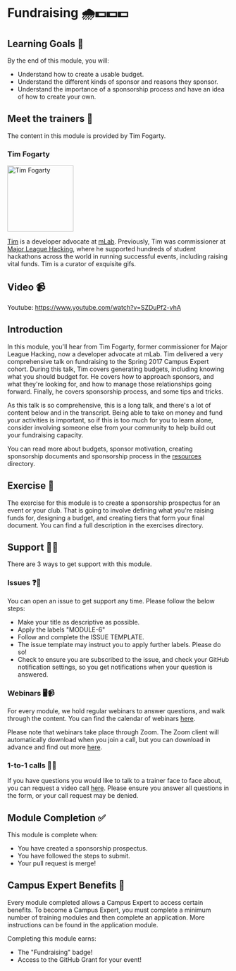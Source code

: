 # Fundraising 🌧💵💵💵

## Learning Goals 🥅
By the end of this module, you will:
- Understand how to create a usable budget.
- Understand the different kinds of sponsor and reasons they sponsor.
- Understand the importance of a sponsorship process and have an idea of how to create your own.

## Meet the trainers 🍎

The content in this module is provided by Tim Fogarty.

### Tim Fogarty
<img src="https://github.com/tfogo.png" href="https://github.com/tfogo" title="Tim Fogarty" width="150"></img>

[Tim](https://tfogo.com) is a developer advocate at [mLab](https://mlab.com). Previously, Tim was commissioner at [Major League Hacking](https://mlh.io), where he supported hundreds of student hackathons across the world in running successful events, including raising vital funds. Tim is a curator of exquisite gifs.


## Video 📹

Youtube: https://www.youtube.com/watch?v=SZDuPf2-vhA

## Introduction
In this module, you'll hear from Tim Fogarty, former commissioner for Major League Hacking, now a developer advocate at mLab. Tim delivered a very comprehensive talk on fundraising to the Spring 2017 Campus Expert cohort. During this talk, Tim covers generating budgets, including knowing what you should budget for. He covers how to approach sponsors, and what they're looking for, and how to manage those relationships going forward. Finally, he covers sponsorship process, and some tips and tricks.

As this talk is so comprehensive, this is a long talk, and there's a lot of content below and in the transcript. Being able to take on money and fund your activities is important, so if this is too much for you to learn alone, consider involving someone else from your community to help build out your fundraising capacity.

You can read more about budgets, sponsor motivation, creating sponsorship documents and sponsorship process in the [resources](resources/) directory. 

## Exercise 📝

The exercise for this module is to create a sponsorship prospectus for an event or your club. That is going to involve defining what you're raising funds for, designing a budget, and creating tiers that form your final document. You can find a full description in the exercises directory.

## Support 🙋🏿

There are 3 ways to get support with this module.

### Issues ❓💬

You can open an issue to get support any time. Please follow the below steps:
- Make your title as descriptive as possible.
- Apply the labels "MODULE-6"
- Follow and complete the ISSUE TEMPLATE.
- The issue template may instruct you to apply further labels. Please do so!
- Check to ensure you are subscribed to the issue, and check your GitHub notification settings, so you get notifications when your question is answered.

### Webinars 🖥📹

For every module, we hold regular webinars to answer questions, and walk through the content.
You can find the calendar of webinars [here](https://calendar.google.com/calendar/ical/github.com_ei82gchda2egevr7aukq6uj1f0%40group.calendar.google.com/public/basic.ics).  

Please note that webinars take place through Zoom. The Zoom client will automatically download when you join a call, but you can download in advance and find out more [here](https://zoom.us/download).

### 1-to-1 calls 💖📞

If you have questions you would like to talk to a trainer face to face about, you can request a video call [here](ttps://calendly.com/joenash/campus-experts-support). Please ensure you answer all questions in the form, or your call request may be denied.

## Module Completion ✅

This module is complete when:
- You have created a sponsorship prospectus.
- You have followed the steps to submit.
- Your pull request is merge!

## Campus Expert Benefits 🏅

Every module completed allows a Campus Expert to access certain benefits. To become a Campus Expert, you must complete a minimum number of training modules and then complete an application. More instructions can be found in the application module.

Completing this module earns:
- The "Fundraising" badge!
- Access to the GitHub Grant for your event!
